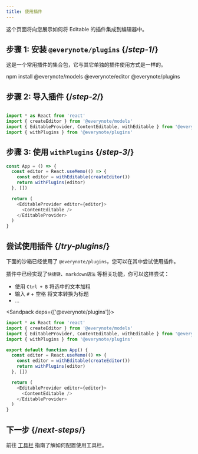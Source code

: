 ```yaml
---
title: 使用插件
---
```


<Intro>

这个页面将向您展示如何将 Editable 的插件集成到编辑器中。

</Intro>

## 步骤 1: 安装 `@everynote/plugins` {/*step-1*/}

这是一个常用插件的集合包，它与其它单独的插件使用方式是一样的。

<TerminalBlock>

npm install @everynote/models @everynote/editor @everynote/plugins

</TerminalBlock>

## 步骤 2: 导入插件 {/*step-2*/}

```js

import * as React from 'react'
import { createEditor } from '@everynote/models'
import { EditableProvider, ContentEditable, withEditable } from '@everynote/editor'
import { withPlugins } from '@everynote/plugins'

```

## 步骤 3: 使用 `withPlugins` {/*step-3*/}

```js
const App = () => {
  const editor = React.useMemo(() => {
    const editor = withEditable(createEditor())
    return withPlugins(editor)
  }, [])

  return (
    <EditableProvider editor={editor}>
      <ContentEditable />
    </EditableProvider>
  )
}

```

## 尝试使用插件 {/*try-plugins*/}

下面的沙箱已经使用了 `@everynote/plugins`，您可以在其中尝试使用插件。

插件中已经实现了`快捷键`、`markdown语法` 等相关功能，你可以这样尝试：

- 使用 `Ctrl + B` 将选中的文本加粗
- 输入 `#` + 空格 将文本转换为标题
- ...

<Sandpack deps={['@everynote/plugins']}>

```js
import * as React from 'react'
import { createEditor } from '@everynote/models'
import { EditableProvider, ContentEditable, withEditable } from '@everynote/editor'
import { withPlugins } from '@everynote/plugins'

export default function App() {
  const editor = React.useMemo(() => {
    const editor = withEditable(createEditor())
    return withPlugins(editor)
  }, [])

  return (
    <EditableProvider editor={editor}>
      <ContentEditable />
    </EditableProvider>
  )
}

```

</Sandpack>

## 下一步 {/*next-steps*/}

前往 [工具栏](/learn/toolbar) 指南了解如何配置使用工具栏。
